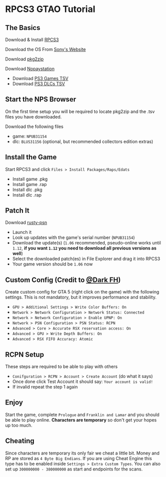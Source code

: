 # RPCS3 GTAO Tutorial

## The Basics

Download & Install [RPCS3](https://rpcs3.net/download)

Download the OS From [Sony's Website](https://www.playstation.com/en-us/support/hardware/ps3/system-software/)

Download [pkg2zip](https://github.com/mmozeiko/pkg2zip/releases)

Download [Nopaystation](https://nopaystation.com/)
- Download [PS3 Games TSV](https://nopaystation.com/tsv/PS3_GAMES.tsv)
- Download [PS3 DLCs TSV](https://nopaystation.com/tsv/PS3_DLCS.tsv)

## Start the NPS Browser

On the first time setup you will be required to locate pkg2zip and the .tsv files you have downloaded.

Download the following files
- game: `NPUB31154`
- dlc: `BLUS31156` (optional, but recommended collectors edition extras)

## Install the Game

Start RPCS3 and click `Files > Install Packages/Raps/Edats`
- Install game .pkg
- Install game .rap
- Install dlc .pkg
- Install dlc .rap

## Patch It

Download [rusty-psn](https://github.com/RainbowCookie32/rusty-psn)

- Launch it
- Look up updates with the game's serial number (`NPUB31154`)
- Download the update(s) (`1.06` recommended, pseudo-online works until `1.12`, **if you want `1.12` you need to download all previous versions as well**)
- Select the downloaded patch(es) in File Explorer and drag it into RPCS3
- Your game version should be `1.06` now

## Custom Config (Credit to [@Dark FH](https://www.youtube.com/@DakrFH))

Create custom config for GTA 5 (right click on the game) with the following settings. This is not mandatory, but it improves performance and stability. 
- `GPU > Additional Settings > Write Color Buffers: On`
- `Network > Network Configuration > Network Status: Connected`
- `Network > Network Configuration > Enable UPNP: On`
- `Network > PSN Configuration > PSN Status: RCPN`
- `Advanced > Core > Accurate RSX reservation access: On`
- `Advanced > GPU > Write Depth Buffers: On`
- `Advanced > RSX FIFO Accuracy: Atomic`

##  RCPN Setup

These steps are required to be able to play with others

- `Conifguration > RCPN > Account > Create Account` (do what it says)
- Once done click Test Account it should say: `Your account is valid!`
- If invalid repeat the step 1 again

## Enjoy

Start the game, complete `Prologue` and `Franklin and Lamar` and you should be able to play online. **Characters are temporary** so don't get your hopes up too much.

## Cheating

Since characters are temporary its only fair we cheat a little bit. Money and RP are stored as `4 Byte Big Endians`. If you are using Cheat Engine this type has to be enabled inside `Settings > Extra Custom Types`. You can also set up `300000000 - 380000000` as start and endpoints for the scans.


